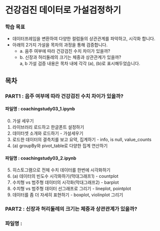 # 건강검진 데이터로 가설검정하기

### 학습 목표
- 데이터프레임을 변환하여 다양한 컬럼들의 상관관계를 파악하고, 시각화 합니다.
- 아래의 2가지 가설을 목차의 과정을 통해 검증합니다.   
  - a. 음주 여부에 따라 건강검진 수치 차이가 있을까?
  - b. 신장과 허리둘레의 크기는 체중과 상관관계가 있을까?  
a, b 가설 검증 내용은 목차 내에 각각 (a), (b)로 표시해두었습니다.


## 목차
### PART1 : 음주 여부에 따라 건강검진 수치 차이가 있을까?
#### 파일명 : coachingstudy03_1.ipynb
0. 가설 세우기
1. 라이브러리 로드하고 한글폰트 설정하기
2. 데이터셋 소개와 로드하기 - 가설세우기
3. 로드한 데이터의 결측치를 보고 요약, 집계하기 - info, is null, value_counts
4. (a) groupBy와 pivot_table로 다양한 집계 연산하기 
  
#### 파일명 : coachingstudy03_2.ipynb
5. 히스토그램으로 전체 수치 데이터를 한번에 시각화하기
6. (a) 데이터의 빈도수 시각화하기(막대그래프1) - countplot
7. 수치형 vs 범주형 데이터의 시각화(막대그래프2) - barplot
8. 수치형 vs 범주형 데이터 선그래프로 그리기 - lineplot, pointplot
9. 데이터를 좀 더 자세히 표현하기 - boxplot, violinplot 그리기

### PART2 : 신장과 허리둘레의 크기는 체중과 상관관계가 있을까?
### 파일명 : 
